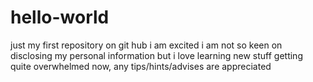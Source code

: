 # hello-world
just my first repository on git hub i am excited
i am not so keen on disclosing my personal information 
but i love learning new stuff
getting quite overwhelmed now, any tips/hints/advises are appreciated
